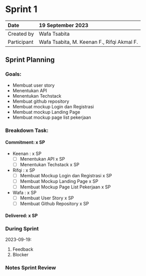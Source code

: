 # Sprint 1


|Date|19 September 2023|
| :- | :- |
|Created by|Wafa Tsabita|
|Participant|Wafa Tsabita, M. Keenan F., Rifqi Akmal F.|
## Sprint Planning
### Goals:
- Membuat user story
- Menentukan API
- Menentukan Techstack
- Membuat github repository
- Membuat mockup Login dan Registrasi
- Membuat mockup Landing Page
- Membuat mockup page list pekerjaan

### Breakdown Task:
#### Commitment: x SP
- Keenan : x SP
  - [ ] Menentukan API x SP
  - [ ] Menentukan Techstack x SP
- Rifqi : x SP
  - [ ] Membuat Mockup Login dan Registrasi x SP
  - [ ] Membuat Mockup Landing Page x SP
  - [ ] Membuat Mockup Page List Pekerjaan x SP
- Wafa : x SP
  - [ ] Membuat User Story x SP
  - [ ] Membuat Github Repository x SP

#### Delivered:	 x SP
### During Sprint
2023-09-19:

1. Feedback
1. Blocker
### Notes Sprint Review
